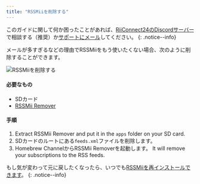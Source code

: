 ```yaml
---
title: "RSSMiiを削除する"
---
```


このガイドに関して何か困ったことがあれば、[RiiConnect24のDiscordサーバー](https://discord.gg/rc24)で相談する（推奨）か[サポートにメール](mailto:support@riiconnect24.net)してください。
{: .notice--info}

メールが多すぎるなどの理由でRSSMiiをもう使いたくない場合、次のように削除することができます。

![RSSMiiを削除する](/images/rssmii-remove.png)

#### 必要なもの

* SDカード
* [RSSMii Remover](https://github.com/RiiConnect24/rssmii/releases)

#### 手順

1. Extract RSSMii Remover and put it in the `apps` folder on your SD card.
2. SDカードのルートにある`feeds.xml`ファイルを削除します。
3. Homebrew ChannelからRSSMii Removerを起動します。 It will remove your subscriptions to the RSS feeds.

もし気が変わって元に戻したくなったら、いつでも[RSSMiiを再インストールできます](rssmii)。
{: .notice--info}
